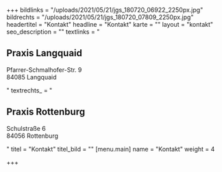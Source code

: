 +++
bildlinks = "/uploads/2021/05/21/jgs_180720_06922_2250px.jpg"
bildrechts = "/uploads/2021/05/21/jgs_180720_07809_2250px.jpg"
headertitel = "Kontakt"
headline = "Kontakt"
karte = ""
layout = "kontakt"
seo_description = ""
textlinks = "<h2>Praxis Langquaid</h2><p>Pfarrer-Schmalhofer-Str. 9<br>84085 Langquaid</p>"
textrechts_ = "<h2>Praxis Rottenburg</h2><p>Schulstraße 6<br>84056 Rottenburg</p>"
titel = "Kontakt"
titel_bild = ""
[menu.main]
name = "Kontakt"
weight = 4

+++
